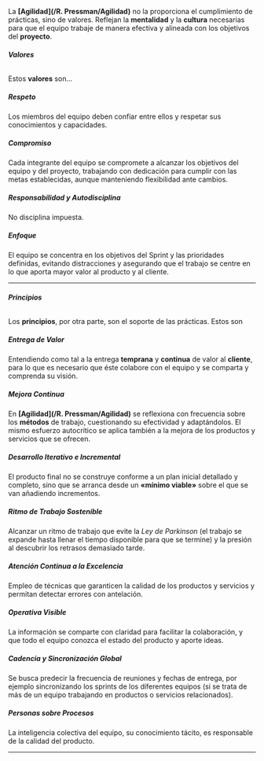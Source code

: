 La **[Agilidad](/R. Pressman/Agilidad)** no la proporciona el cumplimiento de prácticas, sino de valores.
Reflejan la **mentalidad** y la **cultura** necesarias para que el equipo trabaje de manera efectiva y alineada con los objetivos del **proyecto**.
###### **Valores**
Estos **valores** son...
##### **Respeto**
Los miembros del equipo deben confiar entre ellos y respetar sus conocimientos y capacidades.
##### **Compromiso**
Cada integrante del equipo se compromete a alcanzar los objetivos del equipo y del proyecto, trabajando con dedicación para cumplir con las metas establecidas, aunque manteniendo flexibilidad ante cambios.
##### **Responsabilidad y Autodisciplina**
No disciplina impuesta.
##### **Enfoque**
El equipo se concentra en los objetivos del Sprint y las prioridades definidas, evitando distracciones y asegurando que el trabajo se centre en lo que aporta mayor valor al producto y al cliente.
****
###### **Principios**
Los **principios**, por otra parte, son el soporte de las prácticas. Estos son
##### **Entrega de Valor**
Entendiendo como tal a la entrega **temprana** y **continua** de valor al **cliente**, para lo que es necesario que éste colabore con el equipo y se comparta y comprenda su visión.
##### **Mejora Continua**
En **[Agilidad](/R. Pressman/Agilidad)** se reflexiona con frecuencia sobre los **métodos** de trabajo, cuestionando su efectividad y adaptándolos. El mismo esfuerzo autocrítico se aplica también a la mejora de los productos y servicios que se ofrecen.
##### **Desarrollo Iterativo e Incremental**
El producto final no se construye conforme a un plan inicial detallado y completo, sino que se arranca desde un **«mínimo viable»** sobre el que se van añadiendo incrementos.
##### **Ritmo de Trabajo Sostenible**
Alcanzar un ritmo de trabajo que evite la *Ley de Parkinson* (el trabajo se expande hasta llenar el tiempo disponible para que se termine) y la presión al descubrir los retrasos demasiado tarde.
##### **Atención Continua a la Excelencia**
Empleo de técnicas que garanticen la calidad de los productos y servicios y permitan detectar errores con antelación.
##### **Operativa Visible**
La información se comparte con claridad para facilitar la colaboración, y que todo el equipo conozca el estado del producto y aporte ideas.
##### **Cadencia y Sincronización Global**
Se busca predecir la frecuencia de reuniones y fechas de entrega, por ejemplo sincronizando los sprints de los diferentes equipos (si se trata de más de un equipo trabajando en productos o servicios relacionados).
##### **Personas sobre Procesos**
La inteligencia colectiva del equipo, su conocimiento tácito, es responsable de la calidad del producto.
****

